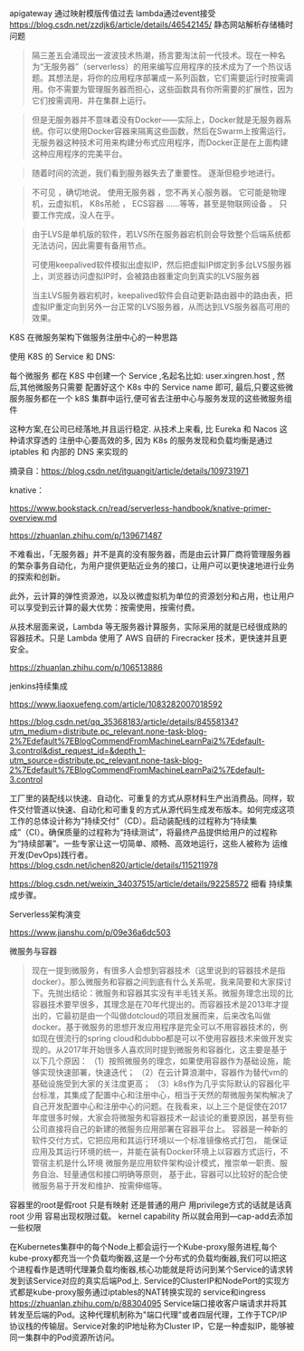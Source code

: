 apigateway 通过映射模版传值过去 lambda通过event接受
https://blog.csdn.net/zzdjk6/article/details/46542145/ 静态网站解析存储桶时问题

<span id="busuanzi_container_site_pv" style='display:none'>
    本站总访问量<span id="busuanzi_value_site_pv"></span>次|<br>
    本站访客数：<span id="busuanzi_value_site_uv"></span>人次<br>
</span>

> 隔三差五会涌现出一波波技术热潮，扬言要淘汰前一代技术。现在一种名为“无服务器”（serverless）的用来编写应用程序的技术成为了一个热议话题。其想法是，将你的应用程序部署成一系列函数，它们需要运行时按需调用。你不需要为管理服务器而担心，这些函数具有你所需要的扩展性，因为它们按需调用、并在集群上运行。

> 但是无服务器并不意味着没有Docker――实际上，Docker就是无服务器系统。你可以使用Docker容器来隔离这些函数，然后在Swarm上按需运行。无服务器这种技术可用来构建分布式应用程序，而Docker正是在上面构建这种应用程序的完美平台。

>随着时间的流逝，我们看到服务器失去了重要性。 逐渐但稳步地进行。

 > 不可见 ，确切地说。
 > 使用无服务器 ，您不再关心服务器。 它可能是物理机，云虚拟机， K8s吊舱 ， ECS容器 ……等等，甚至是物联网设备 。
 > 只要工作完成，没人在乎。

> 由于LVS是单机版的软件，若LVS所在服务器宕机则会导致整个后端系统都无法访问，因此需要有备用节点。
>
> 可使用keepalived软件模拟出虚拟IP，然后把虚拟IP绑定到多台LVS服务器上，浏览器访问虚拟IP时，会被路由器重定向到真实的LVS服务器
>
> 当主LVS服务器宕机时，keepalived软件会自动更新路由器中的路由表，把虚拟IP重定向到另外一台正常的LVS服务器，从而达到LVS服务器高可用的效果。

K8S 在微服务架构下做服务注册中心的一种思路

使用 K8S 的 Service 和 DNS:

每个微服务 都在 K8S 中创建一个 Service ,名起名比如: user.xingren.host ,
然后,其他微服务只需要 配置好这个 K8s 中的 Service name 即可,
最后,只要这些微服务服务都在一个 k8S 集群中运行,便可省去注册中心与服务发现的这些微服务组件

这种方案,在公司已经落地,并且运行稳定. 从技术上来看, 比 Eureka 和 Nacos 这种请求穿透的 注册中心要高效的多, 因为 K8s 的服务发现和负载均衡是通过 iptables 和 内部的 DNS 来实现的

摘录自：https://blog.csdn.net/itguangit/article/details/109731971

knative：

https://www.bookstack.cn/read/serverless-handbook/knative-primer-overview.md

https://zhuanlan.zhihu.com/p/139671487



不难看出，「无服务器」并不是真的没有服务器，而是由云计算厂商将管理服务器的繁杂事务自动化，为用户提供更贴近业务的接口，让用户可以更快速地进行业务的探索和创新。

此外，云计算的弹性资源池，以及以微虚拟机为单位的资源划分和占用，也让用户可以享受到云计算的最大优势：按需使用，按需付费。

从技术层面来说，Lambda 等无服务器计算服务，实际采用的就是已经很成熟的容器技术。只是 Lambda 使用了 AWS 自研的 Firecracker 技术，更快速并且更安全。

https://zhuanlan.zhihu.com/p/106513886



jenkins持续集成

https://www.liaoxuefeng.com/article/1083282007018592

https://blog.csdn.net/qq_35368183/article/details/84558134?utm_medium=distribute.pc_relevant.none-task-blog-2%7Edefault%7EBlogCommendFromMachineLearnPai2%7Edefault-3.control&dist_request_id=&depth_1-utm_source=distribute.pc_relevant.none-task-blog-2%7Edefault%7EBlogCommendFromMachineLearnPai2%7Edefault-3.control



工厂里的装配线以快速、自动化、可重复的方式从原材料生产出消费品。同样，软件交付管道以快速、自动化和可重复的方式从源代码生成发布版本。如何完成这项工作的总体设计称为“持续交付”（CD）。启动装配线的过程称为“持续集成”（CI）。确保质量的过程称为“持续测试”，将最终产品提供给用户的过程称为“持续部署”。一些专家让这一切简单、顺畅、高效地运行，这些人被称为 运维开发(DevOps)践行者。
https://blog.csdn.net/ichen820/article/details/115211978

https://blog.csdn.net/weixin_34037515/article/details/92258572  细看 持续集成步骤。



Serverless架构演变

https://www.jianshu.com/p/09e36a6dc503


微服务与容器
> 现在一提到微服务，有很多人会想到容器技术（这里说到的容器技术是指docker）。那么微服务和容器之间到底有什么关系呢，我来简要和大家探讨下。先抛出结论：微服务和容器其实没有半毛钱关系。微服务理念出现的比容器技术要早很多，其理念是在70年代提出的。而容器技术是2013年才提出的，它最初是由一个叫做dotcloud的项目发展而来，后来改名叫做docker。基于微服务的思想开发应用程序是完全可以不用容器技术的，例如现在很流行的spring cloud和dubbo都是可以不使用容器技术来做开发实现的。从2017年开始很多人喜欢同时提到微服务和容器化，这主要是基于以下几个原因：
  （1）按照微服务的理念，如果使用容器作为基础设施，能够实现快速部署，快速迭代；
  （2）在云计算浪潮中，容器作为替代vm的基础设施受到大家的关注度更高；
  （3）k8s作为几乎实际默认的容器化平台标准，其集成了配置中心和注册中心，相当于天然的帮微服务架构解决了自己开发配置中心和注册中心的问题。在我看来，以上三个是促使在2017年度很多时候，大家会将微服务和容器技术一起谈论的重要原因，甚至有些公司直接将自己的新建的微服务应用部署在容器平台上。
  容器是一种新的软件交付方式，它把应用和其运行环境以一个标准镜像格式打包， 能保证应用及其运行环境的统一，并能在装有Docker环境上以容器方式运行，不管宿主机是什么环境
  微服务是应用软件架构设计模式，推崇单一职责、服务自治、轻量通信和接口明确等原则， 基于此，容器可以比较好的配合使微服务易于开发和维护、按需伸缩等。


容器里的root是假root 只是有映射 还是普通的用户
用privilege方式的话就是话真root 少用 容易出现权限过载。
kernel capability
所以就会用到—cap-add去添加一些权限 

在Kubernetes集群中的每个Node上都会运行一个Kube-proxy服务进程,每个kube-proxy都充当一个负载均衡器,这是一个分布式的负载均衡器,我们可以把这个进程看作是透明代理兼负载均衡器,核心功能就是将访问到某个Service的请求转发到该Service对应的真实后端Pod上.
Service的ClusterIP和NodePort的实现方式都是kube-proxy服务通过iptables的NAT转换实现的
service和ingress
https://zhuanlan.zhihu.com/p/88304095
Service端口接收客户端请求并将其转发至后端的Pod。这种代理机制称为"端口代理"或者四层代理，工作于TCP/IP协议栈的传输层。Service对象的IP地址称为Cluster IP，它是一种虚拟IP，能够被同一集群中的Pod资源所访问。